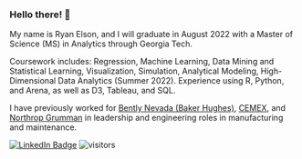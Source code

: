 ### Hello there! 👋

My name is Ryan Elson, and I will graduate in August 2022 with a Master of Science (MS) in Analytics through Georgia Tech.

Coursework includes: Regression, Machine Learning, Data Mining and Statistical Learning, Visualization, Simulation, Analytical Modeling, High-Dimensional Data Analytics (Summer 2022). Experience using R, Python, and Arena, as well as D3, Tableau, and SQL.

I have previously worked for [Bently Nevada (Baker Hughes)](https://www.bakerhughes.com/bently-nevada), [CEMEX](https://www.cemex.com/), and [Northrop Grumman](https://www.northropgrumman.com/) in leadership and engineering roles in manufacturing and maintenance.

[![LinkedIn Badge](https://img.shields.io/badge/LinkedIn-Profile-informational?style=flat&logo=linkedin&logoColor=white&color=0D76A8)](https://www.linkedin.com/in/ryan-elson-6310817a/) ![visitors](https://visitor-badge.glitch.me/badge?page_id=${ryanels}.${ryanels})

<!--
**ryanels/ryanels** is a ✨ _special_ ✨ repository because its `README.md` (this file) appears on your GitHub profile.

Here are some ideas to get you started:

- 🔭 
- 🌱 I’m currently learning ...
- 👯 I’m looking to collaborate on ...
- 🤔 I’m looking for help with ...
- 💬 Ask me about ...
- 📫 How to reach me: ...
- 😄 Pronouns: ...
- ⚡ Fun fact: ...
-->
